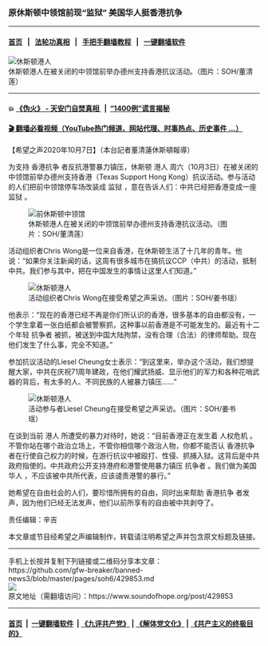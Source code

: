 ### 原休斯顿中领馆前现“监狱”  美国华人挺香港抗争
------------------------

#### [首页](https://github.com/gfw-breaker/banned-news3/blob/master/README.md) &nbsp;&nbsp;|&nbsp;&nbsp; [法轮功真相](https://github.com/begood0513/basic/blob/master/README.md)  &nbsp;&nbsp;|&nbsp;&nbsp; [手把手翻墙教程](https://github.com/gfw-breaker/guides/wiki)  &nbsp;&nbsp;|&nbsp;&nbsp; [一键翻墙软件](https://github.com/gfw-breaker/nogfw/blob/master/README.md)  



<div><img alt="休斯顿港人" src="https://img.soundofhope.org/2020-10/photo_2020-10-07_17-55-12-1602108393927.jpg"/>
<br/><figcaption class="caption">
 休斯顿港人在被关闭的中领馆前举办德州支持香港抗议活动。（图片：SOH/董清莲）
</figcaption></div><hr/>

#### 💥 [《伪火》 - 天安门自焚真相 ](http://158.247.195.190:10000/videos/blog/weihuo.html)&nbsp; |&nbsp; [“1400例”谎言揭秘  ](http://158.247.195.190:10000/videos/blog/jiexi1400.html)

#### [ 🎬  翻墙必看视频（YouTube热门频道、网站代理、时事热点、历史事件 ...）](https://github.com/gfw-breaker/links/blob/master/banned.md)

<div><div class="Content__Wrapper sc-1bvya0-0 grZQxZ">
 <p class="meta-top">
  <span class="meta">
   【希望之声2020年10月7日】（本台記者董清蓮休斯頓報導）
  </span>
 </p>
 <p class="Default" style="border:none">
  为支持
  <ok href="/term/147303">
   香港抗争
  </ok>
  者反抗港警暴力镇压，休斯顿
  <ok href="/term/1724">
   港人
  </ok>
  周六（10月3日）在被关闭的中领馆前举办德州支持香港（Texas Support Hong Kong）抗议活动。参与活动的人们把前中领馆停车场改装成
  <ok href="/term/2509">
   监狱
  </ok>
  ，意在告诉人们：中共已经把香港变成一座
  <ok href="/term/2509">
   监狱
  </ok>
  。
 </p>
 <figure class="OImage__StyledFigure-sc-1lfley0-0 hHSfVg">
  <img alt="前休斯顿中领馆" src="https://img.soundofhope.org/2020-10/photo_2020-10-07_17-56-18-1602107849396.jpg"/>
  <br/><figcaption>
   休斯顿港人在被关闭的中领馆前举办德州支持香港抗议活动。（图片：SOH/董清莲）
  </figcaption>
 </figure>
 <p>
  活动组织者Chris Wong是一位来自香港，在休斯顿生活了十几年的青年。他说：“如果你关注新闻的话，这周有很多城市在搞抗议CCP（中共）的活动，抵制中共。我们参与其中，把在中国发生的事情让这里人们知道。”
 </p>
 <figure class="OImage__StyledFigure-sc-1lfley0-0 hHSfVg">
  <img alt="休斯顿港人" src="https://img.soundofhope.org/2020-10/photo_2020-10-07_17-56-26-1602108142931.jpg"/>
  <br/><figcaption>
   活动组织者Chris Wong在接受希望之声采访。（图片：SOH/姜书瑶）
  </figcaption>
 </figure>
 <p>
  他表示：“现在的香港已经不再是你们所认识的香港，很多基本的自由都没有，一个学生拿着一张白纸都会被警察抓，这种事以前香港是不可能发生的。最近有十二个年轻
  <ok href="/term/141809">
   抗争者
  </ok>
  被抓，被送到中国大陆拘禁，没有合理（合法）的律师帮助。现在他们发生了什么事，完全不知道。”
 </p>
 <p>
  参加抗议活动的Liesel Cheung女士表示：“到这里来，举办这个活动，我们想提醒大家，中共在庆祝71周年建政，在他们耀武扬威、显示他们的军力和各种花哨武器的背后，有太多的人、不同民族的人被暴力镇压……”
 </p>
 <figure class="OImage__StyledFigure-sc-1lfley0-0 hHSfVg">
  <img alt="休斯顿港人" src="https://img.soundofhope.org/2020-10/photo_2020-10-07_17-56-31-1602108246140.jpg"/>
  <br/><figcaption>
   活动参与者Liesel Cheung在接受希望之声采访。（图片：SOH/姜书瑶）
  </figcaption>
 </figure>
 <p>
  在谈到当前
  <ok href="/term/1724">
   港人
  </ok>
  所遭受的暴力对待时，她说：“目前香港正在发生着
  <ok href="/term/144924">
   人权危机
  </ok>
  。不管你站在哪个政治立场上，不管你相信哪个政治人物，你都不能否认
  <ok href="/term/147303">
   香港抗争
  </ok>
  者在行使自己权力的时候，在游行抗议中被殴打、性侵、抓捕入狱。这背后是中共政府指使的。中共政府公开支持港府和港警使用暴力镇压
  <ok href="/term/141809">
   抗争者
  </ok>
  。我们做为美国
  <ok href="/term/2417">
   华人
  </ok>
  ，不应该被中共所代表，应该谴责港警的暴行。”
 </p>
 <p>
  她希望在自由社会的人们，要珍惜所拥有的自由，同时出来帮助
  <ok href="/term/147303">
   香港抗争
  </ok>
  者发声，因为他们已经无法发声，他们以前所享有的自由被中共剥夺了。
 </p>
 <p class="meta-btm">
  责任编辑：辛吉
 </p>
 <p class="meta-btm">
  本文章或节目经希望之声编辑制作，转载请注明希望之声并包含原文标题及链接。
 </p>
</div>
</div>
<hr/>
手机上长按并复制下列链接或二维码分享本文章：<br/>
https://github.com/gfw-breaker/banned-news3/blob/master/pages/soh6/429853.md <br/>
<a href='https://github.com/gfw-breaker/banned-news3/blob/master/pages/soh6/429853.md'><img src='https://github.com/gfw-breaker/banned-news3/blob/master/pages/soh6/429853.md.png'/></a> <br/>
原文地址（需翻墙访问）：https://www.soundofhope.org/post/429853


------------------------
#### [首页](https://github.com/gfw-breaker/banned-news3/blob/master/README.md) &nbsp;|&nbsp; [一键翻墙软件](https://github.com/gfw-breaker/nogfw/blob/master/README.md) &nbsp;| [《九评共产党》](https://github.com/gfw-breaker/9ping.md/blob/master/README.md#九评之一评共产党是什么) | [《解体党文化》](https://github.com/gfw-breaker/jtdwh.md/blob/master/README.md) | [《共产主义的终极目的》](https://github.com/gfw-breaker/gczydzjmd.md/blob/master/README.md)


<img src='http://gfw-breaker.win/banned-news3/pages/soh6/429853.md' width='0px' height='0px'/>